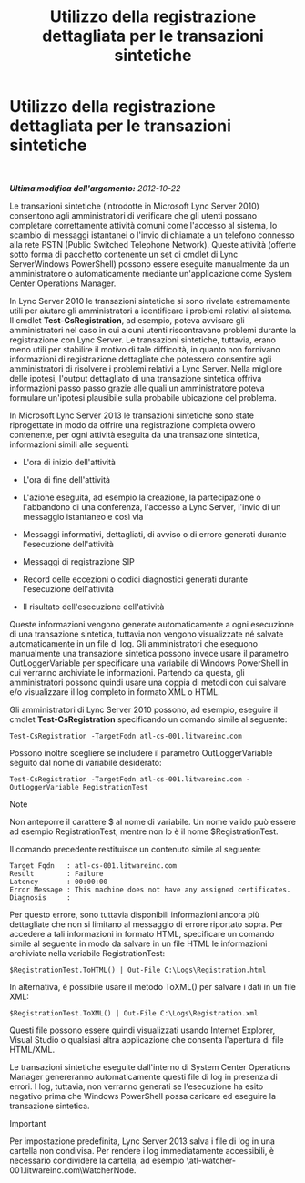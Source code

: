 ﻿---
title: Utilizzo della registrazione dettagliata per le transazioni sintetiche
TOCTitle: Utilizzo della registrazione dettagliata per le transazioni sintetiche
ms:assetid: 32714a71-9f42-4d5b-a508-e176d8f08bbf
ms:mtpsurl: https://technet.microsoft.com/it-it/library/JJ204798(v=OCS.15)
ms:contentKeyID: 49300111
ms.date: 08/24/2015
mtps_version: v=OCS.15
ms.translationtype: HT
---

# Utilizzo della registrazione dettagliata per le transazioni sintetiche

 

_**Ultima modifica dell'argomento:** 2012-10-22_

Le transazioni sintetiche (introdotte in Microsoft Lync Server 2010) consentono agli amministratori di verificare che gli utenti possano completare correttamente attività comuni come l'accesso al sistema, lo scambio di messaggi istantanei o l'invio di chiamate a un telefono connesso alla rete PSTN (Public Switched Telephone Network). Queste attività (offerte sotto forma di pacchetto contenente un set di cmdlet di Lync ServerWindows PowerShell) possono essere eseguite manualmente da un amministratore o automaticamente mediante un'applicazione come System Center Operations Manager.

In Lync Server 2010 le transazioni sintetiche si sono rivelate estremamente utili per aiutare gli amministratori a identificare i problemi relativi al sistema. Il cmdlet **Test-CsRegistration**, ad esempio, poteva avvisare gli amministratori nel caso in cui alcuni utenti riscontravano problemi durante la registrazione con Lync Server. Le transazioni sintetiche, tuttavia, erano meno utili per stabilire il motivo di tale difficoltà, in quanto non fornivano informazioni di registrazione dettagliate che potessero consentire agli amministratori di risolvere i problemi relativi a Lync Server. Nella migliore delle ipotesi, l'output dettagliato di una transazione sintetica offriva informazioni passo passo grazie alle quali un amministratore poteva formulare un'ipotesi plausibile sulla probabile ubicazione del problema.

In Microsoft Lync Server 2013 le transazioni sintetiche sono state riprogettate in modo da offrire una registrazione completa ovvero contenente, per ogni attività eseguita da una transazione sintetica, informazioni simili alle seguenti:

  - L'ora di inizio dell'attività

  - L'ora di fine dell'attività

  - L'azione eseguita, ad esempio la creazione, la partecipazione o l'abbandono di una conferenza, l'accesso a Lync Server, l'invio di un messaggio istantaneo e così via

  - Messaggi informativi, dettagliati, di avviso o di errore generati durante l'esecuzione dell'attività

  - Messaggi di registrazione SIP

  - Record delle eccezioni o codici diagnostici generati durante l'esecuzione dell'attività

  - Il risultato dell'esecuzione dell'attività

Queste informazioni vengono generate automaticamente a ogni esecuzione di una transazione sintetica, tuttavia non vengono visualizzate né salvate automaticamente in un file di log. Gli amministratori che eseguono manualmente una transazione sintetica possono invece usare il parametro OutLoggerVariable per specificare una variabile di Windows PowerShell in cui verranno archiviate le informazioni. Partendo da questa, gli amministratori possono quindi usare una coppia di metodi con cui salvare e/o visualizzare il log completo in formato XML o HTML.

Gli amministratori di Lync Server 2010 possono, ad esempio, eseguire il cmdlet **Test-CsRegistration** specificando un comando simile al seguente:

    Test-CsRegistration -TargetFqdn atl-cs-001.litwareinc.com

Possono inoltre scegliere se includere il parametro OutLoggerVariable seguito dal nome di variabile desiderato:

    Test-CsRegistration -TargetFqdn atl-cs-001.litwareinc.com -OutLoggerVariable RegistrationTest


> [!NOTE]
> Non anteporre il carattere $ al nome di variabile. Un nome valido può essere ad esempio RegistrationTest, mentre non lo è il nome $RegistrationTest.



Il comando precedente restituisce un contenuto simile al seguente:

    Target Fqdn   : atl-cs-001.litwareinc.com
    Result        : Failure
    Latency       : 00:00:00
    Error Message : This machine does not have any assigned certificates.
    Diagnosis     :

Per questo errore, sono tuttavia disponibili informazioni ancora più dettagliate che non si limitano al messaggio di errore riportato sopra. Per accedere a tali informazioni in formato HTML, specificare un comando simile al seguente in modo da salvare in un file HTML le informazioni archiviate nella variabile RegistrationTest:

    $RegistrationTest.ToHTML() | Out-File C:\Logs\Registration.html

In alternativa, è possibile usare il metodo ToXML() per salvare i dati in un file XML:

    $RegistrationTest.ToXML() | Out-File C:\Logs\Registration.xml

Questi file possono essere quindi visualizzati usando Internet Explorer, Visual Studio o qualsiasi altra applicazione che consenta l'apertura di file HTML/XML.

Le transazioni sintetiche eseguite dall'interno di System Center Operations Manager genereranno automaticamente questi file di log in presenza di errori. I log, tuttavia, non verranno generati se l'esecuzione ha esito negativo prima che Windows PowerShell possa caricare ed eseguire la transazione sintetica.

> [!important]  
> Per impostazione predefinita, Lync Server 2013 salva i file di log in una cartella non condivisa. Per rendere i log immediatamente accessibili, è necessario condividere la cartella, ad esempio \\atl-watcher-001.litwareinc.com\WatcherNode.
